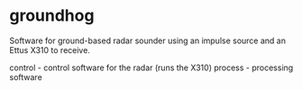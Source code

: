 # groundhog
Software for ground-based radar sounder using an impulse source and an Ettus X310 to receive.

control - control software for the radar (runs the X310)
process - processing software
